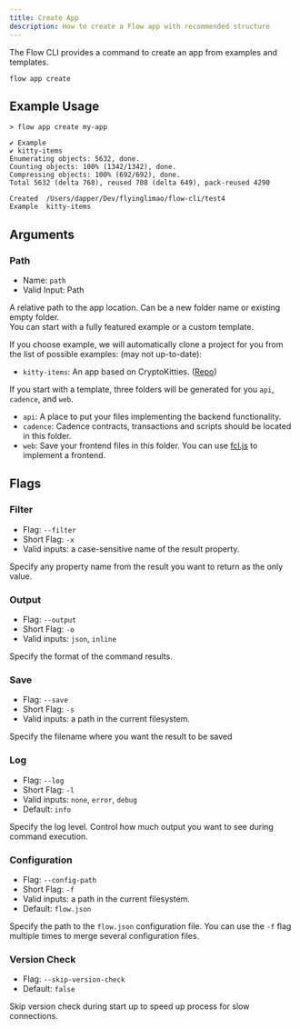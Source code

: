 ```yaml
---
title: Create App
description: How to create a Flow app with recommended structure
---
```


The Flow CLI provides a command to create an app from examples
and templates.

```shell
flow app create
```

## Example Usage

```shell
> flow app create my-app

✔ Example
✔ kitty-items
Enumerating objects: 5632, done.
Counting objects: 100% (1342/1342), done.
Compressing objects: 100% (692/692), done.
Total 5632 (delta 768), reused 708 (delta 649), pack-reused 4290

Created	 /Users/dapper/Dev/flyinglimao/flow-cli/test4
Example	 kitty-items

```

## Arguments

### Path

- Name: `path`
- Valid Input: Path

A relative path to the app location. Can be a new folder name or existing empty folder.  
You can start with a fully featured example or a custom template.

If you choose example, we will automatically clone a project for you from the list of possible examples: (may not up-to-date):

- `kitty-items`: An app based on CryptoKitties. ([Repo](https://github.com/onflow/kitty-items))

If you start with a template, three folders will be generated for you `api`, `cadence`, and `web`.

- `api`: A place to put your files implementing the backend functionality.
- `cadence`: Cadence contracts, transactions and scripts should be located in this folder.
- `web`: Save your frontend files in this folder. You can use [fcl.js](https://github.com/onflow/fcl-js) to implement a frontend.

## Flags

### Filter

- Flag: `--filter`
- Short Flag: `-x`
- Valid inputs: a case-sensitive name of the result property.

Specify any property name from the result you want to return as the only value.

### Output

- Flag: `--output`
- Short Flag: `-o`
- Valid inputs: `json`, `inline`

Specify the format of the command results.

### Save

- Flag: `--save`
- Short Flag: `-s`
- Valid inputs: a path in the current filesystem.

Specify the filename where you want the result to be saved

### Log

- Flag: `--log`
- Short Flag: `-l`
- Valid inputs: `none`, `error`, `debug`
- Default: `info`

Specify the log level. Control how much output you want to see during command execution.

### Configuration

- Flag: `--config-path`
- Short Flag: `-f`
- Valid inputs: a path in the current filesystem.
- Default: `flow.json`

Specify the path to the `flow.json` configuration file.
You can use the `-f` flag multiple times to merge
several configuration files.

### Version Check

- Flag: `--skip-version-check`
- Default: `false`

Skip version check during start up to speed up process for slow connections.
